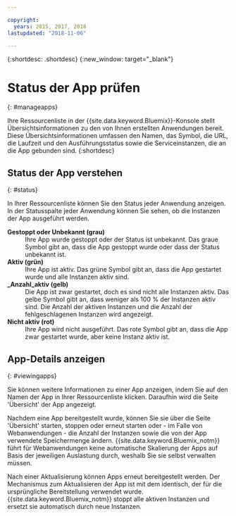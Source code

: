 ```yaml
---

copyright:
  years: 2015, 2017, 2018
lastupdated: "2018-11-06"

---
```


{:shortdesc: .shortdesc}
{:new_window: target="_blank"}

# Status der App prüfen
{: #manageapps}

Ihre Ressourcenliste in der {{site.data.keyword.Bluemix}}-Konsole stellt Übersichtsinformationen zu den von Ihnen erstellten Anwendungen bereit. Diese Übersichtsinformationen umfassen den Namen, das Symbol, die URL, die Laufzeit und den Ausführungsstatus sowie die Serviceinstanzen, die an die App gebunden sind.
{:shortdesc}

## Status der App verstehen
{: #status}

In Ihrer Ressourcenliste können Sie den Status jeder Anwendung anzeigen. In der Statusspalte jeder Anwendung können Sie sehen, ob die Instanzen der App ausgeführt werden.

<dl>
<dt>
<strong>
Gestoppt oder Unbekannt (grau)
</strong>
</dt>
<dd>
Ihre App wurde gestoppt oder der Status ist unbekannt. Das graue Symbol gibt an, dass die App gestoppt wurde oder dass der Status unbekannt ist.
</dd>
<dt>
<strong>
Aktiv (grün)
</strong>
</dt>
<dd>
Ihre App ist aktiv. Das grüne Symbol gibt an, dass die App gestartet wurde und alle Instanzen aktiv sind.
</dd>
<dt>
<strong>
_Anzahl_aktiv (gelb)
</strong>
</dt>
<dd>
Die App ist zwar gestartet, doch es sind nicht alle Instanzen aktiv. Das gelbe Symbol gibt an, dass weniger als 100 % der Instanzen aktiv sind. Die Anzahl der aktiven Instanzen und die Anzahl der fehlgeschlagenen Instanzen wird angezeigt.
</dd>
<dt>
<strong>
Nicht aktiv (rot)
</strong>
</dt>
<dd>
Ihre App wird nicht ausgeführt. Das rote Symbol gibt an, dass die App zwar gestartet wurde, aber keine Instanz aktiv ist.
</dd>
</dl>

## App-Details anzeigen
{: #viewingapps}

Sie können weitere Informationen zu einer App anzeigen, indem Sie auf den Namen der App in Ihrer Ressourcenliste klicken. Daraufhin wird die Seite 'Übersicht' der App angezeigt.

Nachdem eine App bereitgestellt wurde, können Sie sie über die Seite 'Übersicht' starten, stoppen oder erneut starten oder - im Falle von Webanwendungen - die Anzahl der Instanzen sowie die von der App verwendete Speichermenge ändern. {{site.data.keyword.Bluemix_notm}} führt für Webanwendungen keine automatische Skalierung der Apps auf Basis der jeweiligen Auslastung durch, weshalb Sie sie selbst verwalten müssen.

Nach einer Aktualisierung können Apps erneut bereitgestellt werden. Der Mechanismus zum Aktualisieren der App ist mit dem identisch, der für die ursprüngliche Bereitstellung verwendet wurde. {{site.data.keyword.Bluemix_notm}} stoppt alle aktiven Instanzen und ersetzt sie automatisch durch neue Instanzen.
